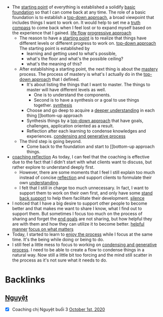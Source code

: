 - The [starting point](<starting point.md>) of everything is established a solidify [basic foundation](<basic foundation.md>) so that I can come back at any time. The role of a basic foundation is to establish a [top-down approach](<top-down approach.md>), a broad viewpoint that includes things I want to work on. It would help to set me a [truth compass](<truth compass.md>) to come back when I feel lost or to expand myself based on the experience that I gained. [life flow](<life flow.md>) [progressive approach](<progressive approach.md>)
    - The reason to have a [starting point](<starting point.md>) is to realize that things have different levels or different progress to work on. [top-down approach](<top-down approach.md>) The starting point is established by 
        - learning and getting used to what's possible, 
        - what's the floor and what's the possible ceiling?
        - what's the meaning of this?
    - After establishing a starting point, the next thing is about the [mastery](<mastery.md>) process. The process of mastery is what's I actually do in the [top-down approach](<top-down approach.md>) that I defined. 
        - It's about listing the things that I want to master. The things to master will have different levels as well. 
            - One is to understand the components.
            - Second is to have a synthesis or a goal to use things together. [synthesis](<synthesis.md>)
        - Choose and go deep to acquire a [deeper understanding](<deeper understanding.md>) in each thing [[bottom-up approach
        - Synthesis things by a [top-down approach](<top-down approach.md>) that have goals, challenges, application oriented as a result.
        - Reflection after each learning to condense knowledges and experiences. [condensing and generative process](<condensing and generative process.md>)
    - The third step is going beyond.
        - Come back to the foundation and start to [[bottom-up approach things.
- [coaching reflection](<coaching reflection.md>) As today, I can feel that the coaching is effective due to the fact that I didn't start with what clients want to discuss, but rather explore to understand deeply first.
    - However, there are some moments that I feel I still explain too much instead of concise [reflection](<reflection.md>) and support clients to formulate their own [understanding](<understanding.md>).
    - I felt that I still in charge too much unnecessary. In fact, I want to support them to work on their own first, and only have some [stand back support](<stand back support.md>) to help them facilitate their development. [silence](<silence.md>)
- I noticed that I have a big desire to support other people to become better and that makes me want to share I know, what I find out to support them. But sometimes I focus too much on the process of sharing and forget the [end goals](<end goals.md>) are not sharing, but how helpful they are with them and how they can utilize it to become better. [helpful manner](<helpful manner.md>) [focus on what matters](<focus on what matters.md>)
- Today, I started to learn to [enjoy the process](<enjoy the process.md>) while I focus at the same time. It's the being while doing or being to do.
- I still feel a little mess to focus to working on [condensing and generative process](<condensing and generative process.md>). I need to be able to create a flow to condense things in a natural way. Now still a little bit too forcing and the mind still scatter in the process as it's not sure what it needs to do.

# Backlinks
## [Nguyệt](<Nguyệt.md>)
- [x] Coaching chị Nguyệt buổi 3 [October 1st, 2020](<October 1st, 2020.md>)

